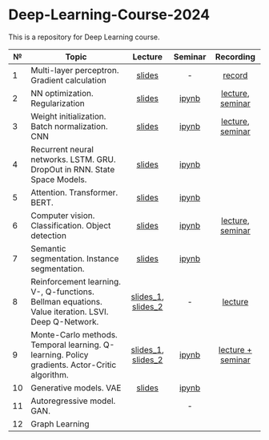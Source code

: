 # Deep-Learning-Course-2024

This is a repository for Deep Learning course.


|  №    | Topic      |  Lecture  | Seminar | Recording | 
| ----- | ----------    | :-------:   | :-----:   | :-------:   |
| 1     | Multi-layer perceptron. Gradient calculation | [slides](https://github.com/intsystems/Deep-Learning-Course/blob/main/lectures/Lecture_1.pdf)        |   -      |     [record](https://www.youtube.com/watch?v=DDXB4iv8MuA&ab_channel=MachineLearning%E2%80%93IntelligentSystems)      |
| 2     | NN optimization. Regularization      | [slides](https://github.com/intsystems/Deep-Learning-Course/blob/main/lectures/Lecture_2.pdf) | [ipynb](https://github.com/intsystems/Deep-Learning-Course/blob/main/seminars/Seminar_1.ipynb) | [lecture](https://www.youtube.com/live/n8_qUpf36VU?si=bLCmP755S7hbRMHK), [seminar](https://www.youtube.com/live/XobAONdZ8yc?si=-dIC07D4yGmiJJ37) |
| 3     | Weight initialization. Batch normalization. CNN    | [slides](https://github.com/intsystems/Deep-Learning-Course/blob/main/lectures/Lecture_3.pdf) | [ipynb](https://github.com/intsystems/Deep-Learning-Course/blob/main/seminars/Seminar_2.ipynb) | [lecture](https://www.youtube.com/live/4GA8KXJ5UTI?si=omcm8_zKY-9tlErE), [seminar](https://www.youtube.com/live/gFwtp0188L4?si=N3OTHxBPYc7y5olw) |
| 4     | Recurrent neural networks. LSTM. GRU. DropOut in RNN. State Space Models.  |    [slides](https://github.com/intsystems/Deep-Learning-Course/blob/main/lectures/Lecture_4.pdf)       |  [ipynb](https://github.com/intsystems/Deep-Learning-Course/blob/main/seminars/Seminar_4.ipynb)       |          |
| 5     | Attention. Transformer. BERT.    |    [slides](https://github.com/intsystems/Deep-Learning-Course/blob/main/lectures/Lecture_5.pdf)      |   [ipynb](https://github.com/intsystems/Deep-Learning-Course/blob/main/seminars/Seminar_5.ipynb)   |          |
| 6     | Computer vision. Classification. Object detection |  [slides](https://github.com/intsystems/Deep-Learning-Course/blob/main/lectures/Lecture_6.pdf) |   [ipynb](https://github.com/intsystems/Deep-Learning-Course/blob/main/seminars/Seminar_6.ipynb)    |     [lecture](https://www.youtube.com/live/bX3k14jH4mo?si=zlQcetmTlbnH9pQ3), [seminar](https://www.youtube.com/live/oEd4MYXzJwU?si=ujSuZR_uMUtcYfdl)      |
| 7     | Semantic segmentation. Instance segmentation.     | [slides](https://github.com/intsystems/Deep-Learning-Course/blob/main/lectures/Lecture_7.pdf)  |   [ipynb](https://github.com/intsystems/Deep-Learning-Course/blob/main/seminars/Seminar_7.ipynb)   |          |
| 8     | Reinforcement learning. V-, Q-functions. Bellman equations. Value iteration. LSVI. Deep Q-Network.  |     [slides_1](https://github.com/intsystems/Deep-Learning-Course/blob/main/lectures/Lecture_8_1.pdf), [slides_2](https://github.com/intsystems/Deep-Learning-Course/blob/main/lectures/Lecture_8_2.pdf)     |     -      | [lecture](https://www.youtube.com/watch?v=hrD79u3B8vE)  |   |
| 9     | Monte-Carlo methods. Temporal learning. Q-learning. Policy gradients. Actor-Critic algorithm.  |     [slides_1](https://github.com/intsystems/Deep-Learning-Course/blob/main/lectures/Lecture_9_1.pdf), [slides_2](https://github.com/intsystems/Deep-Learning-Course/blob/main/lectures/Lecture_9_2.pdf)      |    [ipynb](https://github.com/intsystems/Deep-Learning-Course/blob/main/seminars/Seminar_9.ipynb)     |     [lecture + seminar](https://www.youtube.com/watch?v=gXPzLbLaPxc)     |
| 10     | Generative models. VAE     |  [slides](https://github.com/intsystems/Deep-Learning-Course/blob/main/lectures/Lecture_11.pdf)      |    [ipynb](https://github.com/intsystems/Deep-Learning-Course/blob/main/seminars/Seminar_11.ipynb)      |
| 11     | Autoregressive model. GAN.     |  |      -   |          |
| 12     | Graph Learning  |      |         |
